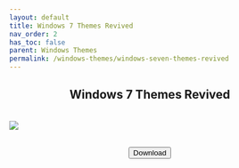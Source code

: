 ```yaml
---
layout: default
title: Windows 7 Themes Revived
nav_order: 2
has_toc: false
parent: Windows Themes
permalink: /windows-themes/windows-seven-themes-revived
---
```


<div class="card">
  <div class="container">
    <h2 class="text-delta" style="text-align:center">Windows 7 Themes Revived</h2>
  </div>
</div>
<br />
<div class="card">
  <div class="container">
    <img src="https://images-wixmp-ed30a86b8c4ca887773594c2.wixmp.com/i/836bd001-fc1e-41ac-8fce-917bee5d1f0e/dino2ml-ee84d62e-9ad3-4dbe-a5f3-62c414afec6e.png/v1/fill/w_1200,h_557,q_80,strp/windows_7_themes_revived_by_og_nimbi_dino2ml-fullview.jpg" class="squared-corners">
  </div>
</div>
<br />
<div class="card">
  <div class="container">
    <p class="text-delta" style="text-align:center"><a href="https://github.com/The-Back-Room/Windows-7-Themes-Revived/archive/refs/heads/main.zip" target="_blank">
      <button type="button" name="button" class="btn">Download</button></a></p>
  </div>
</div>